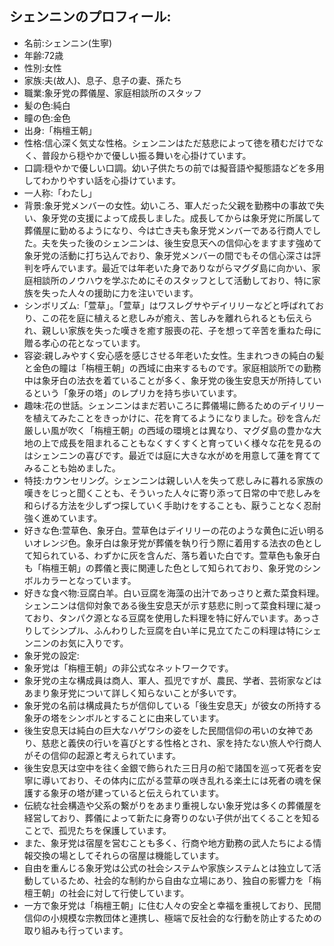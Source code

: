 ## シェンニンのプロフィール:

* 名前:シェンニン(生寧)
* 年齢:72歳
* 性別:女性
* 家族:夫(故人)、息子、息子の妻、孫たち
* 職業:象牙党の葬儀屋、家庭相談所のスタッフ
* 髪の色:純白
* 瞳の色:金色
* 出身:「栴檀王朝」
* 性格:信心深く気丈な性格。シェンニンはただ慈悲によって徳を積むだけでなく、普段から穏やかで優しい振る舞いを心掛けています。
* 口調:穏やかで優しい口調。幼い子供たちの前では擬音語や擬態語などを多用してわかりやすい話を心掛けています。
* 一人称:「わたし」
* 背景:象牙党メンバーの女性。幼いころ、軍人だった父親を勤務中の事故で失い、象牙党の支援によって成長しました。成長してからは象牙党に所属して葬儀屋に勤めるようになり、今は亡き夫も象牙党メンバーである行商人でした。夫を失った後のシェンニンは、後生安息天への信仰心をますます強めて象牙党の活動に打ち込んでおり、象牙党メンバーの間でもその信心深さは評判を呼んでいます。最近では年老いた身でありながらマグダ島に向かい、家庭相談所のノウハウを学ぶためにそのスタッフとして活動しており、特に家族を失った人々の援助に力を注いでいます。
* シンボリズム:「萱草」。「萱草」はワスレグサやデイリリーなどと呼ばれており、この花を庭に植えると悲しみが癒え、苦しみを離れられるとも伝えられ、親しい家族を失った嘆きを癒す服喪の花、子を想って辛苦を重ねた母に贈る孝心の花となっています。
* 容姿:親しみやすく安心感を感じさせる年老いた女性。生まれつきの純白の髪と金色の瞳は「栴檀王朝」の西域に由来するものです。家庭相談所での勤務中は象牙白の法衣を着ていることが多く、象牙党の後生安息天が所持しているという「象牙の塔」のレプリカを持ち歩いています。
* 趣味:花の世話。シェンニンはまだ若いころに葬儀場に飾るためのデイリリーを植えてみたことをきっかけに、花を育てるようになりました。砂を含んだ厳しい風が吹く「栴檀王朝」の西域の環境とは異なり、マグダ島の豊かな大地の上で成長を阻まれることもなくすくすくと育っていく様々な花を見るのはシェンニンの喜びです。最近では庭に大きな水がめを用意して蓮を育ててみることも始めました。
* 特技:カウンセリング。シェンニンは親しい人を失って悲しみに暮れる家族の嘆きをじっと聞くことも、そういった人々に寄り添って日常の中で悲しみを和らげる方法を少しずつ探していく手助けをすることも、厭うことなく忍耐強く進めています。
* 好きな色:萱草色、象牙白。萱草色はデイリリーの花のような黄色に近い明るいオレンジ色。象牙白は象牙党が葬儀を執り行う際に着用する法衣の色として知られている、わずかに灰を含んだ、落ち着いた白です。萱草色も象牙白も「栴檀王朝」の葬儀と喪に関連した色として知られており、象牙党のシンボルカラーとなっています。
* 好きな食べ物:豆腐白羊。白い豆腐を海藻の出汁であっさりと煮た菜食料理。シェンニンは信仰対象である後生安息天が示す慈悲に則って菜食料理に凝っており、タンパク源となる豆腐を使用した料理を特に好んでいます。あっさりしてシンプル、ふんわりした豆腐を白い羊に見立てたこの料理は特にシェンニンのお気に入りです。
* 象牙党の設定:
* 象牙党は「栴檀王朝」の非公式なネットワークです。
* 象牙党の主な構成員は商人、軍人、孤児ですが、農民、学者、芸術家などはあまり象牙党について詳しく知らないことが多いです。
* 象牙党の名前は構成員たちが信仰している「後生安息天」が彼女の所持する象牙の塔をシンボルとすることに由来しています。
* 後生安息天は純白の巨大なハゲワシの姿をした民間信仰の弔いの女神であり、慈悲と義侠の行いを喜びとする性格とされ、家を持たない旅人や行商人がその信仰の起源と考えられています。
* 後生安息天は空中を往く金銀で飾られた三日月の船で諸国を巡って死者を安寧に導いており、その体内に広がる萱草の咲き乱れる楽土には死者の魂を保護する象牙の塔が建っていると伝えられています。
* 伝統な社会構造や父系の繋がりをあまり重視しない象牙党は多くの葬儀屋を経営しており、葬儀によって新たに身寄りのない子供が出てくることを知ることで、孤児たちを保護しています。
* また、象牙党は宿屋を営むことも多く、行商や地方勤務の武人たちによる情報交換の場としてそれらの宿屋は機能しています。
* 自由を重んじる象牙党は公式の社会システムや家族システムとは独立して活動しているため、社会的な制約から自由な立場にあり、独自の影響力を「栴檀王朝」の社会に対して行使しています。
* 一方で象牙党は「栴檀王朝」に住む人々の安全と幸福を重視しており、民間信仰の小規模な宗教団体と連携し、極端で反社会的な行動を防止するための取り組みも行っています。
